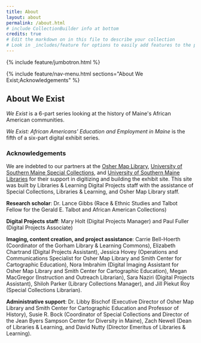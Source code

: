 ```yaml
---
title: About
layout: about
permalink: /about.html
# include CollectionBuilder info at bottom
credits: true
# Edit the markdown on in this file to describe your collection
# Look in _includes/feature for options to easily add features to the page
---
```


{% include feature/jumbotron.html %} 

{% include feature/nav-menu.html sections="About We Exist;Acknowledgements" %}

## About We Exist

*We Exist* is a 6-part series looking at the history of Maine's African American communities.

*We Exist: African Americans' Education and Employment in Maine* is the fifth of a six-part digital exhibit series.

### Acknowledgements

We are indebted to our partners at the [Osher Map Library](https://oshermaps.org/), [University of Southern Maine Special Collections](https://usm.maine.edu/special-collections/), and [University of Southern Maine Libraries](https://usm.maine.edu/library/) for their support in digitizing and building the exhibit site. This site was built by Libraries & Learning Digital Projects staff with the assistance of Special Collections,  Libraries & Learning, and Osher Map Library staff.

**Research scholar**: Dr. Lance Gibbs (Race & Ethnic Studies and Talbot Fellow for the Gerald E. Talbot and African American Collections)

**Digital Projects staff**: Mary Holt (Digital Projects Manager) and Paul Fuller (Digital Projects Associate)

**Imaging, content creation, and project assistance**: Carrie Bell-Hoerth (Coordinator of the Gorham Library & Learning Commons), Elizabeth Chartrand (Digital Projects Assistant), Jessica Hovey (Operations and Communications Specialist for Osher Map Library and Smith Center for Cartographic Education), Nora Imbrahim (Digital Imaging Assistant for Osher Map Library and Smith Center for Cartographic Education), Megan MacGregor (Instruction and Outreach Librarian), Sara Naziri (Digital Projects Assistant), Shiloh Parker (Library Collections Manager), and Jill Piekut Roy (Special Collections Librarian).

**Administrative support**: Dr. Libby Bischof (Executive Director of Osher Map Library and Smith Center for Cartographic Education and Professor of History), Susie R. Bock (Coordinator of Special Collections and Director of the Jean Byers Sampson Center for Diversity in Maine), Zach Newell (Dean of Libraries & Learning, and David Nutty (Director Emeritus of Libraries & Learning).